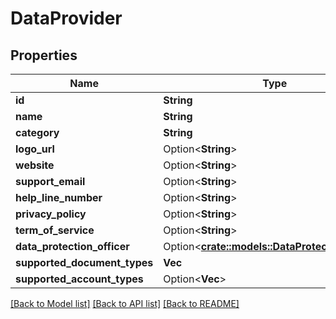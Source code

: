 # DataProvider

## Properties

Name | Type | Description | Notes
------------ | ------------- | ------------- | -------------
**id** | **String** |  | 
**name** | **String** |  | 
**category** | **String** |  | 
**logo_url** | Option<**String**> |  | [optional]
**website** | Option<**String**> |  | [optional]
**support_email** | Option<**String**> |  | [optional]
**help_line_number** | Option<**String**> |  | [optional]
**privacy_policy** | Option<**String**> |  | [optional]
**term_of_service** | Option<**String**> |  | [optional]
**data_protection_officer** | Option<[**crate::models::DataProtectionOfficer**](DataProtectionOfficer.md)> |  | [optional]
**supported_document_types** | **Vec<String>** |  | 
**supported_account_types** | Option<**Vec<String>**> |  | [optional]

[[Back to Model list]](../README.md#documentation-for-models) [[Back to API list]](../README.md#documentation-for-api-endpoints) [[Back to README]](../README.md)


